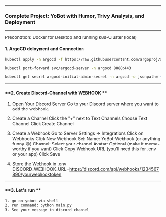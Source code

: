 
---

### **Complete Project: YoBot with Humor, Trivy Analysis, and Deployment**

---

Precondtion: Docker for Desktop and running k8s-Cluster (local) 

#### **1. ArgoCD deloyment and Connection**

```bash
kubectl apply -n argocd -f https://raw.githubusercontent.com/argoproj/argo-cd/stable/manifests/install.yaml

kubectl port-forward svc/argocd-server -n argocd 8088:443

kubectl get secret argocd-initial-admin-secret -n argocd -o jsonpath='{.data.password}' | base64 -d
```

---

#### **2. Create Discord-Channel with WEBHOOK **
1. Open Your Discord Server
Go to your Discord server where you want to add the webhook.

2. Create a Channel
Click the "+" next to Text Channels
Choose Text Channel
Click Create Channel

3. Create a Webhook
Go to Server Settings → Integrations
Click on Webhooks
Click New Webhook
Set:
Name: YoBot-Webhook (or anything funny 😄)
Channel: Select your channel
Avatar: Optional (make it meme-worthy if you want)
Click Copy Webhook URL (you'll need this for .env or your app)
Click Save

4. Store the Webhook in .env
DISCORD_WEBHOOK_URL=https://discord.com/api/webhooks/1234567890/yourwebhooktoken

---

#### **3. Let's run **
```bash
1. go on yobot via shell
2. run command: python main.py
3. See your message in discord channel

```